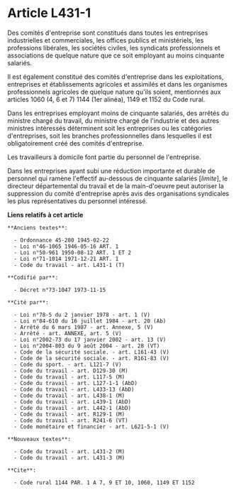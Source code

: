 # Article L431-1

Des comités d'entreprise sont constitués dans toutes les entreprises industrielles et commerciales, les offices publics et
ministériels, les professions libérales, les sociétés civiles, les syndicats professionnels et associations de quelque nature
que ce soit employant au moins cinquante salariés.

Il est également constitué des comités d'entreprise dans les exploitations, entreprises et établissements agricoles et
assimilés et dans les organismes professionnels agricoles de quelque nature qu'ils soient, mentionnés aux articles 1060 (4, 6
et 7) 1144 (1er alinéa), 1149 et 1152 du Code rural.

Dans les entreprises employant moins de cinquante salariés, des arrêtés du ministre chargé du travail, du ministre chargé de
l'industrie et des autres ministres intéressés déterminent soit les entreprises ou les catégories d'entreprises, soit les
branches professionnelles dans lesquelles il est obligatoirement créé des comités d'entreprise.

Les travailleurs à domicile font partie du personnel de l'entreprise.

Dans les entreprises ayant subi une réduction importante et durable de personnel qui ramène l'effectif au-dessous de
cinquante salariés [*limite*], le directeur départemental du travail et de la main-d'oeuvre peut autoriser la suppression du
comité d'entreprise après avis des organisations syndicales les plus représentatives du personnel intéressé.

**Liens relatifs à cet article**

	**Anciens textes**:

	  - Ordonnance 45-280 1945-02-22
	  - Loi n°46-1065 1946-05-16 ART. 1
	  - Loi n°50-961 1950-08-12 ART. 1 ET 2
	  - Loi n°71-1014 1971-12-21 ART. 1
	  - Code du travail - art. L431-1 (T)

	**Codifié par**:

	  - Décret n°73-1047 1973-11-15

	**Cité par**:

	  - Loi n°78-5 du 2 janvier 1978 - art. 1 (V)
	  - Loi n°84-610 du 16 juillet 1984 - art. 20 (Ab)
	  - Arrêté du 6 mars 1987 - art. Annexe, 5 (V)
	  - Arrêté - art. ANNEXE, art. 5 (V)
	  - Loi n°2002-73 du 17 janvier 2002 - art. 13 (V)
	  - Loi n°2004-803 du 9 août 2004 - art. 28 (VT)
	  - Code de la sécurité sociale. - art. L161-43 (V)
	  - Code de la sécurité sociale. - art. R161-83 (V)
	  - Code du sport. - art. L121-7 (V)
	  - Code du travail - art. D129-30 (M)
	  - Code du travail - art. L117-5 (M)
	  - Code du travail - art. L127-1-1 (AbD)
	  - Code du travail - art. L433-13 (AbD)
	  - Code du travail - art. L438-1 (M)
	  - Code du travail - art. L439-1 (AbD)
	  - Code du travail - art. L442-1 (AbD)
	  - Code du travail - art. R129-1 (M)
	  - Code du travail - art. R241-6 (VT)
	  - Code monétaire et financier - art. L621-5-1 (V)

	**Nouveaux textes**:

	  - Code du travail - art. L431-2 (M)
	  - Code du travail - art. L431-3 (M)

	**Cite**:

	  - Code rural 1144 PAR. 1 A 7, 9 ET 10, 1060, 1149 ET 1152
